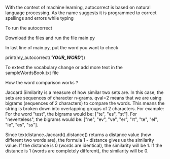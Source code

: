 With the context of machine learning, autocorrect is based on natural language processing. As the name suggests it is programmed to correct spellings and errors while typing

To run the autocorrect

Download the files and run the file main.py

In last line of main.py, put the word you want to check

print(my_autocorrect('___YOUR_WORD___'))

To extext the vocabulary change or add more text in the sampleWordsBook.txt file




How the word comparison works ? 

Jaccard Similarity is a measure of how similar two sets are. In this case, the sets are sequences of character n-grams.
qval=2 means that we are using bigrams (sequences of 2 characters) to compare the words. This means the string is broken down into overlapping groups of 2 characters. For example:
For the word "test", the bigrams would be: ["te", "es", "st"].
For "neverteless", the bigrams would be: ["ne", "ev", "ve", "er", "rt", "te", "el", "le", "es", "ss"].



Since textdistance.Jaccard().distance() returns a distance value (how different two words are), the formula 1 - distance gives us the similarity value.
If the distance is 0 (words are identical), the similarity will be 1.
If the distance is 1 (words are completely different), the similarity will be 0.
